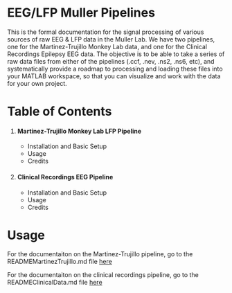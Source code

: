 # EEG/LFP Muller Pipelines

This is the formal documentation for the signal processing of various sources of raw EEG & LFP data in the Muller Lab. We have two pipelines, one for the Martinez-Trujillo Monkey Lab data, and one for the Clinical Recordings Epilepsy EEG data. The objective is to be able to take a series of raw data files from either of the pipelines (.ccf, .nev, .ns2, .ns6, etc), and systematically provide a roadmap to processing and loading these files into your MATLAB workspace, so that you can visualize and work with the data for your own project.


# Table of Contents

<ol> 
  <li> <h4> Martinez-Trujillo Monkey Lab LFP Pipeline </h4> </li>
  <ul> 
    <li>Installation and Basic Setup</li>
    <li> Usage </li>
    <li> Credits </li>
  </ul>
<li> <h4>  Clinical Recordings EEG Pipeline   </h4> </li>
    <ul> 
    <li>Installation and Basic Setup</li>
    <li> Usage </li>
    <li> Credits </li>
  </ul>
</ol> 


# Usage 

<p> For the documentaiton on the Martinez-Trujillo pipeline, go to the READMEMartinezTrujillo.md file <a href="https://github.com/JamieWCGraham/MullerPipelines/blob/main/READMEMartinezTrujillo.md"> here </a> </p> 
<p> For the documentaiton on the clinical recordings pipeline, go to the READMEClinicalData.md file <a href="https://github.com/JamieWCGraham/MullerPipelines/blob/main/READMEClinicalData.md"> here </a></p> 
